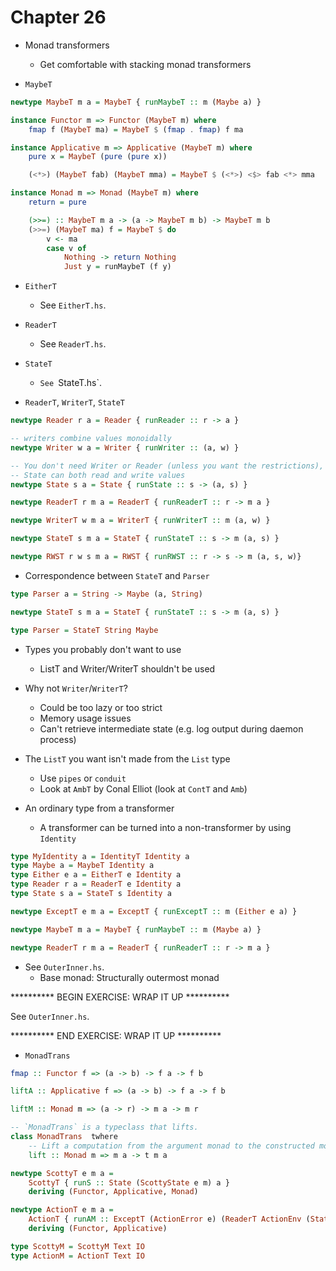 # Chapter 26

- Monad transformers
    - Get comfortable with stacking monad transformers

- `MaybeT`

```haskell
newtype MaybeT m a = MaybeT { runMaybeT :: m (Maybe a) }

instance Functor m => Functor (MaybeT m) where
    fmap f (MaybeT ma) = MaybeT $ (fmap . fmap) f ma

instance Applicative m => Applicative (MaybeT m) where
    pure x = MaybeT (pure (pure x))

    (<*>) (MaybeT fab) (MaybeT mma) = MaybeT $ (<*>) <$> fab <*> mma

instance Monad m => Monad (MaybeT m) where
    return = pure

    (>>=) :: MaybeT m a -> (a -> MaybeT m b) -> MaybeT m b
    (>>=) (MaybeT ma) f = MaybeT $ do
        v <- ma
        case v of
            Nothing -> return Nothing
            Just y = runMaybeT (f y)
```

- `EitherT`
    - See `EitherT.hs`.

- `ReaderT`
    - See `ReaderT.hs`.

- `StateT`
    - `See `StateT.hs`.

- `ReaderT`, `WriterT`, `StateT`

```haskell
newtype Reader r a = Reader { runReader :: r -> a }

-- writers combine values monoidally
newtype Writer w a = Writer { runWriter :: (a, w) }

-- You don't need Writer or Reader (unless you want the restrictions), since
-- State can both read and write values
newtype State s a = State { runState :: s -> (a, s) }

newtype ReaderT r m a = ReaderT { runReaderT :: r -> m a }

newtype WriterT w m a = WriterT { runWriterT :: m (a, w) }

newtype StateT s m a = StateT { runStateT :: s -> m (a, s) }
```

```haskell
newtype RWST r w s m a = RWST { runRWST :: r -> s -> m (a, s, w)}
```

- Correspondence between `StateT` and `Parser`

```haskell
type Parser a = String -> Maybe (a, String)

newtype StateT s m a = StateT { runStateT :: s -> m (a, s) }

type Parser = StateT String Maybe
```

- Types you probably don't want to use
    - ListT and Writer/WriterT shouldn't be used

- Why not `Writer`/`WriterT`?
    - Could be too lazy or too strict
    - Memory usage issues
    - Can't retrieve intermediate state (e.g. log output during daemon process)

- The `ListT` you want isn't made from the `List` type
    - Use `pipes` or `conduit`
    - Look at `AmbT` by Conal Elliot (look at `ContT` and `Amb`)

- An ordinary type from a transformer
    - A transformer can be turned into a non-transformer by using `Identity`

```haskell
type MyIdentity a = IdentityT Identity a
type Maybe a = MaybeT Identity a
type Either e a = EitherT e Identity a
type Reader r a = ReaderT e Identity a
type State s a = StateT s Identity a
```

```haskell
newtype ExceptT e m a = ExceptT { runExceptT :: m (Either e a) }

newtype MaybeT m a = MaybeT { runMaybeT :: m (Maybe a) }

newtype ReaderT r m a = ReaderT { runReaderT :: r -> m a }
```

- See `OuterInner.hs`.
    - Base monad: Structurally outermost monad

********** BEGIN EXERCISE: WRAP IT UP **********

See `OuterInner.hs`.

********** END EXERCISE: WRAP IT UP **********

- `MonadTrans`

```haskell
fmap :: Functor f => (a -> b) -> f a -> f b

liftA :: Applicative f => (a -> b) -> f a -> f b

liftM :: Monad m => (a -> r) -> m a -> m r

-- `MonadTrans` is a typeclass that lifts.
class MonadTrans  twhere
    -- Lift a computation from the argument monad to the constructed monad
    lift :: Monad m => m a -> t m a
```

```haskell
newtype ScottyT e m a =
    ScottyT { runS :: State (ScottyState e m) a }
    deriving (Functor, Applicative, Monad)

newtype ActionT e m a =
    ActionT { runAM :: ExceptT (ActionError e) (ReaderT ActionEnv (StateT ScottyResponse m )) a }
    deriving (Functor, Applicative)

type ScottyM = ScottyM Text IO
type ActionM = ActionT Text IO
```
